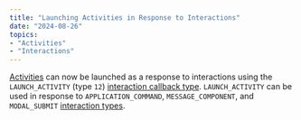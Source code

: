 ```yaml
---
title: "Launching Activities in Response to Interactions"
date: "2024-08-26"
topics:
- "Activities"
- "Interactions"
---
```


[Activities](#DOCS_ACTIVITIES_OVERVIEW) can now be launched as a response to interactions using the `LAUNCH_ACTIVITY` (type `12`) [interaction callback type](#DOCS_INTERACTIONS_RECEIVING_AND_RESPONDING/interaction-response-object-interaction-callback-type). `LAUNCH_ACTIVITY` can be used in response to `APPLICATION_COMMAND`, `MESSAGE_COMPONENT`, and `MODAL_SUBMIT` [interaction types](#DOCS_INTERACTIONS_RECEIVING_AND_RESPONDING/interaction-object-interaction-type).
